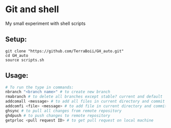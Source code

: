 # Git and shell
My small experiment with shell scripts

## Setup:
```shell
git clone "https://github.com/TerraBoii/GH_auto.git"
cd GH_auto
source scripts.sh
```

## Usage:
```bash
# To run the type in commands:
nbranch "<branch name>" # to create new branch
rmabranch # to delete all branches except stable? current and default
addcomall <message> # to add all files in current directory and commit with message
addcomfi <file> <message> # to add file in current directory and commit with message 
ghsync # to pull all changes from remote repository
ghdpush # to push changes to remote repository
getprloc <pull request ID> # to get pull request on local machine
```
